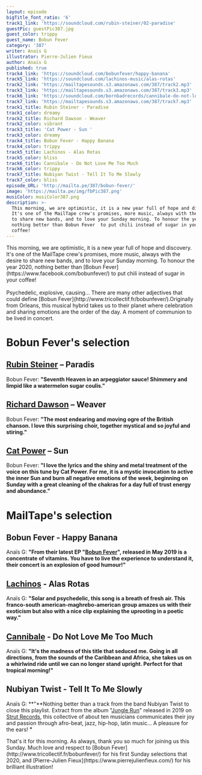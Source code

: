 ```yaml
---
layout: episode
bigTitle_font_ratio: '6'
track1_link: 'https://soundcloud.com/rubin-steiner/02-paradise'
guestPic: guestPic387.jpg
guest_color: trippy
guest_name: Bobun Fever
category: '387'
writer: Anaïs G
illustrator: Pierre-Julien Fieux
author: Anaïs G
published: true
track4_link: 'https://soundcloud.com/bobunfever/happy-banana'
track5_link: 'https://soundcloud.com/lachinos-music/alas-rotas'
track2_link: 'https://mailtapesounds.s3.amazonaws.com/387/track2.mp3'
track3_link: 'https://mailtapesounds.s3.amazonaws.com/387/track3.mp3'
track6_link: 'https://soundcloud.com/bornbadrecords/cannibale-do-not-love-me-too-much-from-not-easy-to-cook-lp-out-16th-november'
track7_link: 'https://mailtapesounds.s3.amazonaws.com/387/track7.mp3'
track1_title: Rubin Steiner - Paradise
track1_color: dreamy
track2_title: Richard Dawson - Weaver
track2_color: vibrant
track3_title: 'Cat Power - Sun '
track3_color: dreamy
track4_title: Bobun Fever - Happy Banana
track4_color: trippy
track5_title: Lachinos - Alas Rotas
track5_color: bliss
track6_title: Cannibale - Do Not Love Me Too Much
track6_color: trippy
track7_title: Nubiyan Twist - Tell It To Me Slowly
track7_color: bliss
episode_URL: 'http://mailta.pe/387/bobun-fever/'
image: 'https://mailta.pe/img/fbPic387.png'
musiColor: musiColor387.png
description: >-
  This morning, we are optimistic, it is a new year full of hope and discovery.
  It's one of the MailTape crew's promises, more music, always with the desire
  to share new bands, and to love your Sunday morning. To honour the year 2020,
  nothing better than Bobun Fever  to put chili instead of sugar in your
  coffee!
---
```


<p id="introduction"> This morning, we are optimistic, it is a new year full of hope and discovery. It's one of the MailTape crew's promises, more music, always with the desire to share new bands, and to love your Sunday morning. To honour the year 2020, nothing better than [Bobun Fever](https://www.facebook.com/bobunfever/) to put chili instead of sugar in your coffee! 
<br><br>
Psychedelic, explosive, causing… There are many other adjectives that could define [Bobun Fever](http://www.tricollectif.fr/bobunfever/).Originally from Orleans, this musical hybrid takes us to their planet where celebration and sharing emotions are the order of the day. A moment of communion to be lived in concert. 
</p>


# Bobun Fever's selection


## [Rubin Steiner](https://www.facebook.com/rubinsteinerofficial) – Paradis
Bobun Fever: **"**Seventh Heaven in an arpeggiator sauce! Shimmery and limpid like a watermelon sugar coulis.**"**

## [Richard Dawson](http://richarddawson.net/) – Weaver
Bobun Fever: **"**The most endearing and moving ogre of the British chanson. I love this surprising choir, together mystical and so joyful and stiring.**"**

## [Cat Power](https://www.catpowermusic.com/) – Sun
Bobun Fever: **"**I love the lyrics and the shiny and metal treatment of the voice on this tune by Cat Power. For me, it is a mystic invocation to active the inner Sun and burn all negative emotions of the week, beginning on Sunday with a great cleaning of the chakras for a day full of trust energy and abundance.**"**


# MailTape's selection

## Bobun Fever - Happy Banana
Anaïs G: **"**From their latest EP "[Bobun Fever](https://bobunfever.bandcamp.com/)", released in May 2019 is a concentrate of vitamins. You have to live the experience to understand it, their concert is an explosion of good humour!**"**

## [Lachinos](https://www.facebook.com/LachinosMusic/) - Alas Rotas
Anaïs G: **"**Solar and psychedelic, this song is a breath of fresh air. This franco-south american-maghrebo-american group amazes us with their exoticism but also with a nice clip explaining the uprooting in a poetic way.**"**

## [Cannibale](https://cannibale.bandcamp.com/album/not-easy-to-cook) - Do Not Love Me Too Much
Anaïs G: **"**It's the madness of this title that seduced me. Going in all directions, from the sounds of the Caribbean and Africa, she takes us on a whirlwind ride until we can no longer stand upright. Perfect for that tropical morning!**"**

## Nubiyan Twist - Tell It To Me Slowly
Anaïs G: **"**Nothing better than a track from the band Nubiyan Twist to close this playlist. Extract from the album "[Jungle Run](https://nubiyantwist.bandcamp.com/album/jungle-run)" released in 2019 on [Strut Records](http://www.strut-records.com/), this collective of about ten musicians communicates their joy and passion through afro-beat, jazz, hip-hop, latin music... A pleasure for the ears! **"**


<p id="outroduction">That's it for this morning. As always, thank you so much for joining us this Sunday. Much love and respect to [Bobun Fever](http://www.tricollectif.fr/bobunfever/) for his first Sunday selections that 2020, and [Pierre-Julien Fieux](https://www.pierrejulienfieux.com/) for his brilliant illustration!</p>
